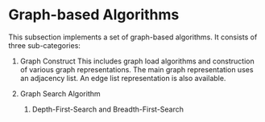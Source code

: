 # Graph-based Algorithms
This subsection implements a set of graph-based algorithms. It consists of three sub-categories: 

1. Graph Construct
   This includes graph load algorithms and construction of various graph representations. The main graph representation uses an adjacency list. An edge list representation is also available. 

2. Graph Search Algorithm
   1) Depth-First-Search and Breadth-First-Search 